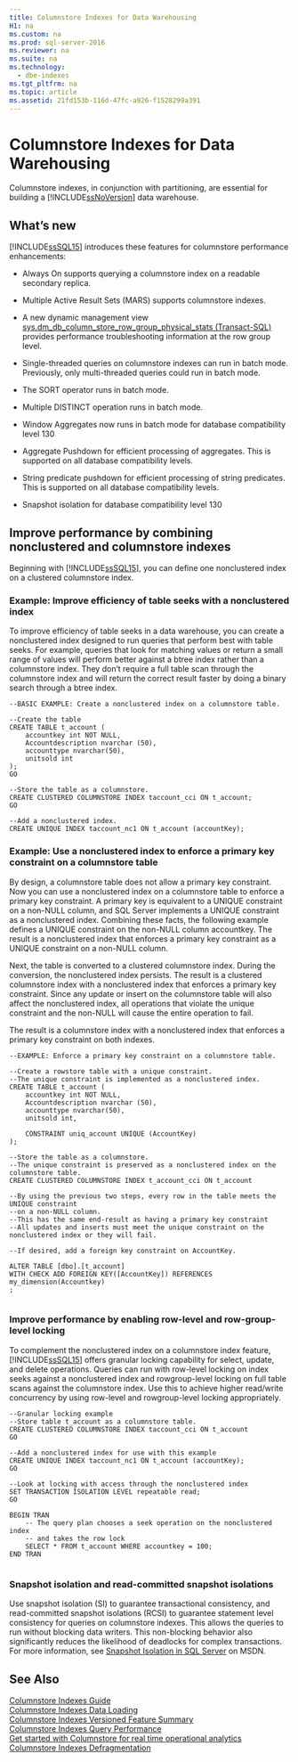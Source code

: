 ```yaml
---
title: Columnstore Indexes for Data Warehousing
H1: na
ms.custom: na
ms.prod: sql-server-2016
ms.reviewer: na
ms.suite: na
ms.technology: 
  - dbe-indexes
ms.tgt_pltfrm: na
ms.topic: article
ms.assetid: 21fd153b-116d-47fc-a926-f1528299a391
---
```

# Columnstore Indexes for Data Warehousing
  Columnstore indexes, in conjunction with partitioning, are essential for building a [!INCLUDE[ssNoVersion](../../Token/Other/ssNoVersion_md.md)] data warehouse.  
  
## What’s new  
 [!INCLUDE[ssSQL15](../../Token/Other/ssSQL15_md.md)] introduces these features for columnstore performance enhancements:  
  
-   Always On supports querying a columnstore index on a readable secondary replica.  
  
-   Multiple Active Result Sets \(MARS\) supports columnstore indexes.  
  
-   A new dynamic management view [sys.dm_db_column_store_row_group_physical_stats &#40;Transact-SQL&#41;](../Topic/sys.dm_db_column_store_row_group_physical_stats%20\(Transact-SQL\).md) provides performance troubleshooting information at the row group level.  
  
-   Single\-threaded queries on columnstore indexes can run in batch mode. Previously, only multi\-threaded queries could run in batch mode.  
  
-   The SORT operator runs in batch mode.  
  
-   Multiple DISTINCT operation runs in batch mode.  
  
-   Window Aggregates now runs in batch mode for database compatibility level 130  
  
-   Aggregate Pushdown for efficient processing of aggregates. This is supported on all database compatibility levels.  
  
-   String predicate pushdown for efficient processing of string predicates. This is supported on all database compatibility levels.  
  
-   Snapshot isolation for database compatibility level 130  
  
## Improve performance by combining nonclustered and columnstore indexes  
 Beginning with [!INCLUDE[ssSQL15](../../Token/Other/ssSQL15_md.md)], you can define one nonclustered index on a clustered columnstore index.  
  
### Example: Improve efficiency of table seeks with a nonclustered index  
 To improve efficiency of table seeks in a data warehouse, you can create a nonclustered index designed to run queries that perform best with table seeks. For example, queries that look for matching values or return a small range of values will perform better against a btree index rather than a columnstore index. They don’t require a full table scan through the columnstore index and will return the correct result faster by doing a binary search through a btree index.  
  
```  
--BASIC EXAMPLE: Create a nonclustered index on a columnstore table.  
  
--Create the table  
CREATE TABLE t_account (  
    accountkey int NOT NULL,  
    Accountdescription nvarchar (50),  
    accounttype nvarchar(50),  
    unitsold int  
);  
GO  
  
--Store the table as a columnstore.  
CREATE CLUSTERED COLUMNSTORE INDEX taccount_cci ON t_account;  
GO  
  
--Add a nonclustered index.  
CREATE UNIQUE INDEX taccount_nc1 ON t_account (accountKey);  
```  
  
### Example: Use a nonclustered index to enforce a primary key constraint on a columnstore table  
 By design, a columnstore table does not allow a primary key constraint. Now you can use a nonclustered index on a columnstore table to enforce a primary key constraint. A primary key is equivalent to a UNIQUE constraint on a non\-NULL column, and SQL Server implements a UNIQUE constraint as a nonclustered index. Combining these facts, the following example defines a UNIQUE constraint on the non\-NULL column accountkey. The result is a nonclustered index that enforces a primary key constraint as a UNIQUE constraint on a non\-NULL column.  
  
 Next, the table is converted to a clustered columnstore index. During the conversion, the nonclustered index persists. The result is a clustered columnstore index with a nonclustered index that enforces a primary key constraint. Since any update or insert on the columnstore table will also affect the nonclustered index, all operations that violate the unique constraint and the non\-NULL will cause the entire operation to fail.  
  
 The result is a columnstore index with a nonclustered index that enforces a primary key constraint on both indexes.  
  
```  
--EXAMPLE: Enforce a primary key constraint on a columnstore table.   
  
--Create a rowstore table with a unique constraint.  
--The unique constraint is implemented as a nonclustered index.  
CREATE TABLE t_account (  
    accountkey int NOT NULL,  
    Accountdescription nvarchar (50),  
    accounttype nvarchar(50),  
    unitsold int,  
  
    CONSTRAINT uniq_account UNIQUE (AccountKey)  
);  
  
--Store the table as a columnstore.   
--The unique constraint is preserved as a nonclustered index on the columnstore table.  
CREATE CLUSTERED COLUMNSTORE INDEX t_account_cci ON t_account  
  
--By using the previous two steps, every row in the table meets the UNIQUE constraint  
--on a non-NULL column.  
--This has the same end-result as having a primary key constraint  
--All updates and inserts must meet the unique constraint on the nonclustered index or they will fail.  
  
--If desired, add a foreign key constraint on AccountKey.  
  
ALTER TABLE [dbo].[t_account]  
WITH CHECK ADD FOREIGN KEY([AccountKey]) REFERENCES my_dimension(Accountkey)  
;  
  
```  
  
### Improve performance by enabling row\-level and row\-group\-level locking  
 To complement the nonclustered index on a columnstore index feature, [!INCLUDE[ssSQL15](../../Token/Other/ssSQL15_md.md)] offers granular locking capability for select, update, and delete operations. Queries can run with row\-level locking on index seeks against a nonclustered index and rowgroup\-level locking on full table scans against the columnstore index. Use this to achieve higher read\/write concurrency by using row\-level and rowgroup\-level locking appropriately.  
  
```  
--Granular locking example  
--Store table t_account as a columnstore table.  
CREATE CLUSTERED COLUMNSTORE INDEX taccount_cci ON t_account  
GO  
  
--Add a nonclustered index for use with this example  
CREATE UNIQUE INDEX taccount_nc1 ON t_account (accountKey);  
GO  
  
--Look at locking with access through the nonclustered index  
SET TRANSACTION ISOLATION LEVEL repeatable read;  
GO  
  
BEGIN TRAN  
    -- The query plan chooses a seek operation on the nonclustered index  
    -- and takes the row lock  
    SELECT * FROM t_account WHERE accountkey = 100;  
END TRAN  
  
```  
  
### Snapshot isolation and read\-committed snapshot isolations  
 Use snapshot isolation \(SI\) to guarantee transactional consistency, and read\-committed snapshot isolations \(RCSI\) to guarantee statement level consistency for queries on columnstore indexes. This allows the queries to run without blocking data writers. This non\-blocking behavior also significantly reduces the likelihood of deadlocks for complex transactions. For more information, see [Snapshot Isolation in SQL Server](http://msdn.microsoft.com/library/tcbchxcb\(v=vs.110\).aspx) on MSDN.  
  
## See Also  
 [Columnstore Indexes Guide](../../Topics/TopicNameNotContainA/Columnstore-Indexes-Guide.md)   
 [Columnstore Indexes Data Loading](../../Topics/TopicNameNotContainA/Columnstore-Indexes-Data-Loading.md)   
 [Columnstore Indexes Versioned Feature Summary](../../Topics/TopicNameNotContainA/Columnstore-Indexes-Versioned-Feature-Summary.md)   
 [Columnstore Indexes Query Performance](../../Topics/TopicNameNotContainA/Columnstore-Indexes-Query-Performance.md)   
 [Get started with Columnstore for real time operational analytics](../../Topics/TopicNameNotContainA/Get-started-with-Columnstore-for-real-time-operational-analytics.md)   
 [Columnstore Indexes Defragmentation](../../Topics/TopicNameNotContainA/Columnstore-Indexes-Defragmentation.md)  
  
  